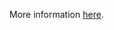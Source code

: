 More information [here](https://docs.bridgecrew.io/docs/ensure-alibaba-cloud-rds-instance-has-log_disconnections-enabled).
